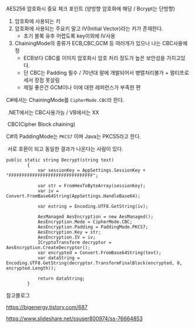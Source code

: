 AES256  암호화시 중요 체크 포인트 (양방향 암호화에 해당 / Bcrypt는 단방향)

1. 암호화에 사용되는 키
2. 암호화에 사용되는 주요키 말고 IV(Initial Vector)라는 키가 존재한다.
   + 초기 블록 유추 어렵도록 key이외에 IV사용
3. ChainingMode의 종류가 ECB,CBC,GCM 등 여러개가 있으나 나는 CBC사용예정
   + ECB보다 CBC를 이미지 암호화시 암호 처리 정도가 높은 보안성을 가지고있다.
   + 단 CBC는 Padding 필수 / 70년대 말에 개발되어서 병렬처리불가 + 멀티프로세서 장점 못살림
   + 제일 좋은건 GCM이나 이에 대한 레퍼런스가 부족한 편





C#에서는 ChainingMode를 `CipherMode.CBC`라 한다.

​	.NET에서는 CBC사용가능 / VB에서는 XX

​	CBC(Cipher Block chaining)

C#의 PaddingMode는 `PKCS7` 이며 Java는  PKCS5라고 한다.

​	서로 호환이 되고 동일한 결과가 나온다는 사람이 있다.

```
public static string Decrypt(string text)
        {
            var sessionKey = AppSettings.SessionKey + "FFFFFFFFFFFFFFFFFFFFFFFFFFFFFFFF";

            var str = FromHexToByteArray(sessionKey);
            var iv = Convert.FromBase64String(AppSettings.HandleBase64);
           
            var estring = Encoding.UTF8.GetString(iv);

            AesManaged AesEncryption = new AesManaged();
            AesEncryption.Mode = CipherMode.CBC;
            AesEncryption.Padding = PaddingMode.PKCS7;
            AesEncryption.Key = str;
            AesEncryption.IV = iv;
            ICryptoTransform decryptor = AesEncryption.CreateDecryptor();
            var encrypted = Convert.FromBase64String(text);
            var dataString = Encoding.UTF8.GetString(decryptor.TransformFinalBlock(encrypted, 0, encrypted.Length));

            return dataString;
        }
```





참고블로그

 https://bigenergy.tistory.com/687

 https://www.slideshare.net/ssuser800974/ss-76664853
